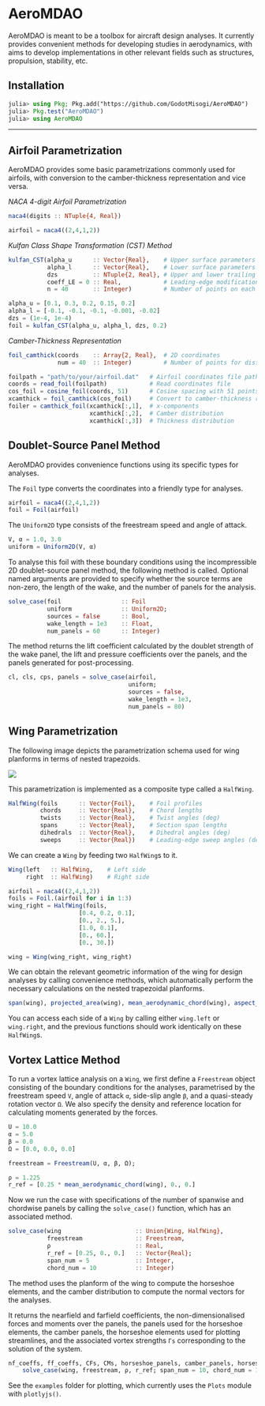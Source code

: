 # AeroMDAO

AeroMDAO is meant to be a toolbox for aircraft design analyses. It currently provides convenient methods for developing studies in aerodynamics, with aims to develop implementations in other relevant fields such as structures, propulsion, stability, etc.

## Installation

```julia
julia> using Pkg; Pkg.add("https://github.com/GodotMisogi/AeroMDAO")
julia> Pkg.test("AeroMDAO")
julia> using AeroMDAO
```
---

## Airfoil Parametrization

AeroMDAO provides some basic parametrizations commonly used for airfoils, with conversion to the camber-thickness representation and vice versa.

*NACA 4-digit Airfoil Parametrization*

```julia
naca4(digits :: NTuple{4, Real})
```

```julia
airfoil = naca4((2,4,1,2))
```

*Kulfan Class Shape Transformation (CST) Method*
```julia
kulfan_CST(alpha_u		:: Vector{Real},	# Upper surface parameters
		   alpha_l		:: Vector{Real},	# Lower surface parameters
		   dzs			:: NTuple{2, Real},	# Upper and lower trailing edge points
		   coeff_LE = 0	:: Real,			# Leading-edge modification coefficient
		   n = 40		:: Integer)			# Number of points on each surface
```

```julia
alpha_u = [0.1, 0.3, 0.2, 0.15, 0.2]
alpha_l = [-0.1, -0.1, -0.1, -0.001, -0.02]
dzs = (1e-4, 1e-4)
foil = kulfan_CST(alpha_u, alpha_l, dzs, 0.2)
```

*Camber-Thickness Representation*
```julia
foil_camthick(coords	:: Array{2, Real},	# 2D coordinates
			  num = 40	:: Integer)			# Number of points for distributions 
```

```julia
foilpath = "path/to/your/airfoil.dat"   # Airfoil coordinates file path
coords = read_foil(foilpath)            # Read coordinates file
cos_foil = cosine_foil(coords, 51)      # Cosine spacing with 51 points on upper and lower surfaces
xcamthick = foil_camthick(cos_foil)     # Convert to camber-thickness representation
foiler = camthick_foil(xcamthick[:,1],	# x-components
					   xcamthick[:,2],	# Camber distribution
					   xcamthick[:,3])	# Thickness distribution
```

## Doublet-Source Panel Method

AeroMDAO provides convenience functions using its specific types for analyses.

The `Foil` type converts the coordinates into a friendly type for analyses. 

```julia
airfoil = naca4((2,4,1,2))
foil = Foil(airfoil)
```

The `Uniform2D` type consists of the freestream speed and angle of attack. 

```julia
V, α = 1.0, 3.0 
uniform = Uniform2D(V, α)
```

To analyse this foil with these boundary conditions using the incompressible 2D doublet-source panel method, the following method is called. Optional named arguments are provided to specify whether the source terms are non-zero, the length of the wake, and the number of panels for the analysis.

```julia
solve_case(foil					:: Foil
		   uniform				:: Uniform2D;
		   sources = false		:: Bool,
		   wake_length = 1e3	:: Float,
		   num_panels = 60		:: Integer)
```

The method returns the lift coefficient calculated by the doublet strength of the wake panel, the lift and pressure coefficients over the panels, and the panels generated for post-processing.

```julia
cl, cls, cps, panels = solve_case(airfoil,
								  uniform;
								  sources = false,
								  wake_length = 1e3,
								  num_panels = 80)
```

## Wing Parametrization

The following image depicts the parametrization schema used for wing planforms in terms of nested trapezoids.

![](https://godot-bloggy.xyz/post/diagrams/WingGeometry.svg)

This parametrization is implemented as a composite type called a `HalfWing`.

```julia
HalfWing(foils		:: Vector{Foil},	# Foil profiles
		 chords		:: Vector{Real},	# Chord lengths
		 twists		:: Vector{Real},	# Twist angles (deg)
		 spans		:: Vector{Real},	# Section span lengths
		 dihedrals	:: Vector{Real},	# Dihedral angles (deg)
		 sweeps		:: Vector{Real})	# Leading-edge sweep angles (deg)
```

We can create a `Wing` by feeding two `HalfWing`s to it.

```julia
Wing(left	:: HalfWing,	# Left side
	 right	:: HalfWing)	# Right side
```

```julia
airfoil = naca4((2,4,1,2))
foils = Foil.(airfoil for i in 1:3)
wing_right = HalfWing(foils,
					[0.4, 0.2, 0.1],
					[0., 2., 5.],
					[1.0, 0.1],
					[0., 60.],
					[0., 30.])

wing = Wing(wing_right, wing_right)
```

We can obtain the relevant geometric information of the wing for design analyses by calling convenience methods, which automatically perform the necessary calculations on the nested trapezoidal planforms.

```julia
span(wing), projected_area(wing), mean_aerodynamic_chord(wing), aspect_ratio(wing)
```

You can access each side of a `Wing` by calling either `wing.left` or `wing.right`, and the previous functions should work identically on these `HalfWing`s.

## Vortex Lattice Method

To run a vortex lattice analysis on a `Wing`, we first define a `Freestream` object consisting of the boundary conditions for the analyses, parametrised by the freestream speed `V`, angle of attack `α`, side-slip angle `β`, and a quasi-steady rotation vector `Ω`. We also specify the density and reference location for calculating moments generated by the forces.

```julia
U = 10.0
α = 5.0
β = 0.0
Ω = [0.0, 0.0, 0.0]

freestream = Freestream(U, α, β, Ω);

ρ = 1.225
r_ref = [0.25 * mean_aerodynamic_chord(wing), 0., 0.]
```

Now we run the case with specifications of the number of spanwise and chordwise panels by calling the `solve_case()` function, which has an associated method.
```julia
solve_case(wing 					:: Union{Wing, HalfWing},
		   freestream 				:: Freestream,
		   ρ 						:: Real,
		   r_ref = [0.25, 0., 0.] 	:: Vector{Real};
		   span_num = 5 			:: Integer,
		   chord_num = 10			:: Integer)
```

The method uses the planform of the wing to compute the horseshoe elements, and the camber distribution to compute the normal vectors for the analyses.

It returns the nearfield and farfield coefficients, the non-dimensionalised forces and moments over the panels, the panels used for the horseshoe elements, the camber panels, the horseshoe elements used for plotting streamlines, and the associated vortex strengths `Γs` corresponding to the solution of the system.
```julia
nf_coeffs, ff_coeffs, CFs, CMs, horseshoe_panels, camber_panels, horseshoes, Γs = 
	solve_case(wing, freestream, ρ, r_ref; span_num = 10, chord_num = 10) 
```

See the `examples` folder for plotting, which currently uses the `Plots` module with `plotlyjs()`.